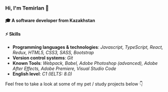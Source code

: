 <!--
**temir-cs/temir-cs** is a ✨ _special_ ✨ repository because its `README.md` (this file) appears on your GitHub profile.

Here are some ideas to get you started:

- 🔭 I’m currently working on ...
- 🌱 I’m currently learning ...
- 👯 I’m looking to collaborate on ...
- 🤔 I’m looking for help with ...
- 💬 Ask me about ...
- 📫 How to reach me: ...
- 😄 Pronouns: ...
- ⚡ Fun fact: ...
-->

### Hi, I'm Temirlan 👋
#### 🎓 A software developer from Kazakhstan
 
#### ⚡ Skills
- **Programming languages & technologies**: *Javascript, TypeScript, React, Redux, HTML5, CSS3, SASS, Bootstrap*
- **Version control systems**: *Git*
- **Known Tools**: *Webpack, Babel, Adobe Photoshop (advanced), Adobe After Effects, Adobe Premiere, Visual Studio Code*
- **English level**: *C1 (IELTS: 8.0)*

Feel free to take a look at some of my pet / study projects below 👇









